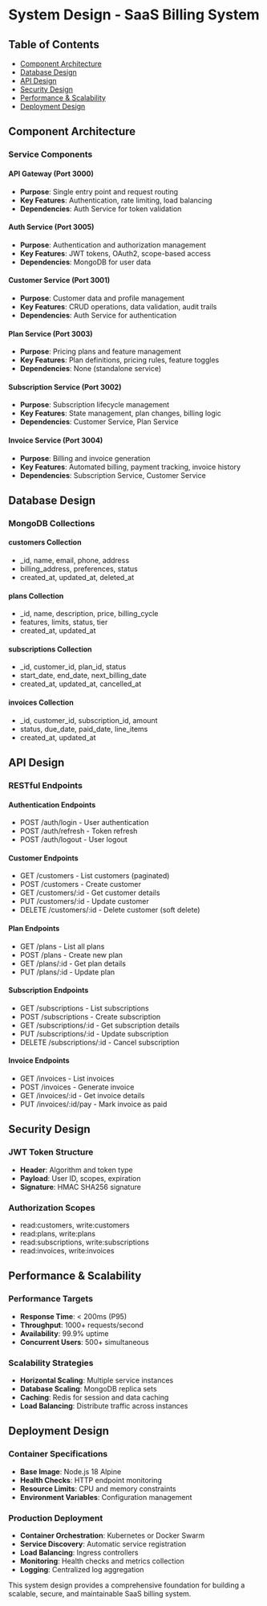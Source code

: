 # System Design - SaaS Billing System

## Table of Contents
- [Component Architecture](#component-architecture)
- [Database Design](#database-design)
- [API Design](#api-design)
- [Security Design](#security-design)
- [Performance & Scalability](#performance--scalability)
- [Deployment Design](#deployment-design)

## Component Architecture

### Service Components

#### API Gateway (Port 3000)
- **Purpose**: Single entry point and request routing
- **Key Features**: Authentication, rate limiting, load balancing
- **Dependencies**: Auth Service for token validation

#### Auth Service (Port 3005)
- **Purpose**: Authentication and authorization management
- **Key Features**: JWT tokens, OAuth2, scope-based access
- **Dependencies**: MongoDB for user data

#### Customer Service (Port 3001)
- **Purpose**: Customer data and profile management
- **Key Features**: CRUD operations, data validation, audit trails
- **Dependencies**: Auth Service for authentication

#### Plan Service (Port 3003)
- **Purpose**: Pricing plans and feature management
- **Key Features**: Plan definitions, pricing rules, feature toggles
- **Dependencies**: None (standalone service)

#### Subscription Service (Port 3002)
- **Purpose**: Subscription lifecycle management
- **Key Features**: State management, plan changes, billing logic
- **Dependencies**: Customer Service, Plan Service

#### Invoice Service (Port 3004)
- **Purpose**: Billing and invoice generation
- **Key Features**: Automated billing, payment tracking, invoice history
- **Dependencies**: Subscription Service, Customer Service

## Database Design

### MongoDB Collections

#### customers Collection
- _id, name, email, phone, address
- billing_address, preferences, status
- created_at, updated_at, deleted_at

#### plans Collection
- _id, name, description, price, billing_cycle
- features, limits, status, tier
- created_at, updated_at

#### subscriptions Collection
- _id, customer_id, plan_id, status
- start_date, end_date, next_billing_date
- created_at, updated_at, cancelled_at

#### invoices Collection
- _id, customer_id, subscription_id, amount
- status, due_date, paid_date, line_items
- created_at, updated_at

## API Design

### RESTful Endpoints

#### Authentication Endpoints
- POST /auth/login - User authentication
- POST /auth/refresh - Token refresh
- POST /auth/logout - User logout

#### Customer Endpoints
- GET /customers - List customers (paginated)
- POST /customers - Create customer
- GET /customers/:id - Get customer details
- PUT /customers/:id - Update customer
- DELETE /customers/:id - Delete customer (soft delete)

#### Plan Endpoints
- GET /plans - List all plans
- POST /plans - Create new plan
- GET /plans/:id - Get plan details
- PUT /plans/:id - Update plan

#### Subscription Endpoints
- GET /subscriptions - List subscriptions
- POST /subscriptions - Create subscription
- GET /subscriptions/:id - Get subscription details
- PUT /subscriptions/:id - Update subscription
- DELETE /subscriptions/:id - Cancel subscription

#### Invoice Endpoints
- GET /invoices - List invoices
- POST /invoices - Generate invoice
- GET /invoices/:id - Get invoice details
- PUT /invoices/:id/pay - Mark invoice as paid

## Security Design

### JWT Token Structure
- **Header**: Algorithm and token type
- **Payload**: User ID, scopes, expiration
- **Signature**: HMAC SHA256 signature

### Authorization Scopes
- read:customers, write:customers
- read:plans, write:plans
- read:subscriptions, write:subscriptions
- read:invoices, write:invoices

## Performance & Scalability

### Performance Targets
- **Response Time**: < 200ms (P95)
- **Throughput**: 1000+ requests/second
- **Availability**: 99.9% uptime
- **Concurrent Users**: 500+ simultaneous

### Scalability Strategies
- **Horizontal Scaling**: Multiple service instances
- **Database Scaling**: MongoDB replica sets
- **Caching**: Redis for session and data caching
- **Load Balancing**: Distribute traffic across instances

## Deployment Design

### Container Specifications
- **Base Image**: Node.js 18 Alpine
- **Health Checks**: HTTP endpoint monitoring
- **Resource Limits**: CPU and memory constraints
- **Environment Variables**: Configuration management

### Production Deployment
- **Container Orchestration**: Kubernetes or Docker Swarm
- **Service Discovery**: Automatic service registration
- **Load Balancing**: Ingress controllers
- **Monitoring**: Health checks and metrics collection
- **Logging**: Centralized log aggregation

This system design provides a comprehensive foundation for building a scalable, secure, and maintainable SaaS billing system.
